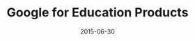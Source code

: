 ---
layout: site
title: "Google for Education Products"
date: 2015-06-30
categories: [google]
version: 0.0.0
major: 0
minor: 0
patch: 0
slug: google-for-education-products
link: https://eduproducts.withgoogle.com/
submitter: lpolepeddi
permalink: /sites/:slug
---